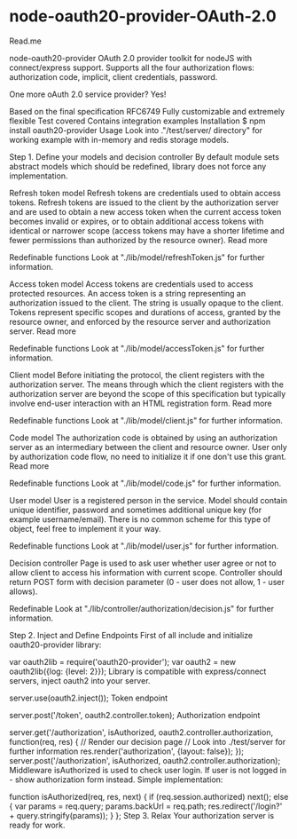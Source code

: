 # node-oauth20-provider-OAuth-2.0
Read.me

node-oauth20-provider
OAuth 2.0 provider toolkit for nodeJS with connect/express support. Supports all the four authorization flows: authorization code, implicit, client credentials, password.

One more oAuth 2.0 service provider? Yes!

Based on the final specification RFC6749
Fully customizable and extremely flexible
Test covered
Contains integration examples
Installation
$ npm install oauth20-provider
Usage
Look into ."/test/server/ directory" for working example with in-memory and redis storage models.

Step 1. Define your models and decision controller
By default module sets abstract models which should be redefined, library does not force any implementation.

Refresh token model
Refresh tokens are credentials used to obtain access tokens. Refresh tokens are issued to the client by the authorization server and are used to obtain a new access token when the current access token becomes invalid or expires, or to obtain additional access tokens with identical or narrower scope (access tokens may have a shorter lifetime and fewer permissions than authorized by the resource owner). Read more

Redefinable functions Look at "./lib/model/refreshToken.js" for further information.

Access token model
Access tokens are credentials used to access protected resources. An access token is a string representing an authorization issued to the client. The string is usually opaque to the client. Tokens represent specific scopes and durations of access, granted by the resource owner, and enforced by the resource server and authorization server. Read more

Redefinable functions Look at "./lib/model/accessToken.js" for further information.

Client model
Before initiating the protocol, the client registers with the authorization server. The means through which the client registers with the authorization server are beyond the scope of this specification but typically involve end-user interaction with an HTML registration form. Read more

Redefinable functions Look at "./lib/model/client.js" for further information.

Code model
The authorization code is obtained by using an authorization server as an intermediary between the client and resource owner. User only by authorization code flow, no need to initialize it if one don't use this grant. Read more

Redefinable functions Look at "./lib/model/code.js" for further information.

User model
User is a registered person in the service. Model should contain unique identifier, password and sometimes additional unique key (for example username/email). There is no common scheme for this type of object, feel free to implement it your way.

Redefinable functions Look at "./lib/model/user.js" for further information.

Decision controller
Page is used to ask user whether user agree or not to allow client to access his information with current scope. Controller should return POST form with decision parameter (0 - user does not allow, 1 - user allows).

Redefinable Look at "./lib/controller/authorization/decision.js" for further information.

Step 2. Inject and Define Endpoints
First of all include and initialize oauth20-provider library:

var oauth2lib = require('oauth20-provider');
var oauth2 = new oauth2lib({log: {level: 2}});
Library is compatible with express/connect servers, inject oauth2 into your server.

server.use(oauth2.inject());
Token endpoint

server.post('/token', oauth2.controller.token);
Authorization endpoint

server.get('/authorization', isAuthorized, oauth2.controller.authorization, function(req, res) {
    // Render our decision page
    // Look into ./test/server for further information
    res.render('authorization', {layout: false});
});
server.post('/authorization', isAuthorized, oauth2.controller.authorization);
Middleware isAuthorized is used to check user login. If user is not logged in - show authorization form instead. Simple implementation:

function isAuthorized(req, res, next) {
    if (req.session.authorized) next();
    else {
        var params = req.query;
        params.backUrl = req.path;
        res.redirect('/login?' + query.stringify(params));
    }
};
Step 3. Relax
Your authorization server is ready for work.
